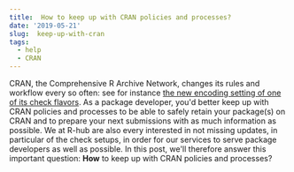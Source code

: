 ```yaml
---
title:  How to keep up with CRAN policies and processes?
date: '2019-05-21'
slug:  keep-up-with-cran
tags:
  - help
  - CRAN
---
```


CRAN, the Comprehensive R Archive Network, changes its rules and workflow every so often: see for instance [the new encoding setting of one of its check flavors](/2019/04/25/r-devel-linux-x86-64-debian-clang/). As a package developer, you'd better keep up with CRAN policies and processes to be able to safely retain your package(s) on CRAN and to prepare your next submissions with as much information as possible. We at R-hub are also every interested in not missing updates, in particular of the check setups, in order for our services to serve package developers as well as possible. In this post, we'll therefore answer this important question: **How** to keep up with CRAN policies and processes?
